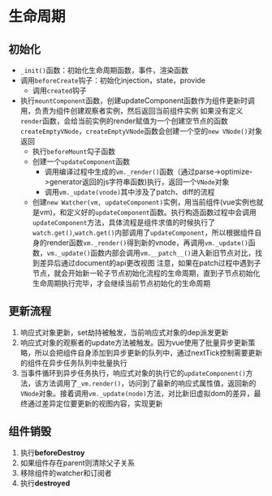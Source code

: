 # 生命周期

## 初始化
- `_init()`函数：初始化生命周期函数，事件，渲染函数
- 调用`beforeCreate`钩子：初始化injection，state，provide
  - 调用`created`钩子
- 执行`mountComponent`函数，创建updateComponent函数作为组件更新时调用，负责为组件创建观察者实例，然后返回当前组件实例
如果没有定义`render`函数，会给当前实例的render赋值为一个创建空节点的函数`createEmptyVNode`，`createEmptyVNode`函数会创建一个空的`new VNode()`对象返回
  - 执行`beforeMount`勾子函数
  - 创建一个`updateComponent`函数
    - 调用编译过程中生成的`vm._render()`函数（通过parse->optimize->generator返回的js字符串函数)执行，返回一个`VNode`对象
    - 调用`vm._update(vnode)`其中涉及了patch、diff的流程
  - 创建`new Watcher(vm, updateComponent)`实例，用当前组件(vue实例也就是vm)，和定义好的`updateComponent`函数。执行构造函数过程中会调用`updateComponent`方法，具体流程是组件求值的时候执行了`watch.get()`,`watch.get()`内部调用了`updateComponent`，所以根据组件自身的render函数`vm._render()`得到新的vnode，再调用`vm._update()`函数，`vm._update()`函数内部会调用`vm.__patch__()`进入新旧节点对比，找到差异后通过document的api更改视图
注意，如果在patch过程中遇到子节点，就会开始新一轮子节点初始化流程的生命周期，直到子节点初始化生命周期执行完毕，才会继续当前节点初始化的生命周期

## 更新流程
1. 响应式对象更新，set劫持被触发，当前响应式对象的dep派发更新
2. 响应式对象的观察者的update方法被触发。因为vue使用了批量异步更新策略，所以会把组件自身添加到异步更新的队列中，通过nextTick控制需要更新的组件在异步任务队列中批量执行
3. 当事件循环到异步任务执行，响应式对象的执行它的`updateComponent()`方法，该方法调用了`_vm.render()`，访问到了最新的响应式属性值，返回新的`VNode`对象。接着调用`vm._update(node)`方法，对比新旧虚拟dom的差异，最终通过差异定位要更新的视图内容，实现更新


## 组件销毁
1. 执行**beforeDestroy**
2. 如果组件存在parent则清除父子关系
3. 移除组件的watcher和订阅者
4. 执行**destroyed**